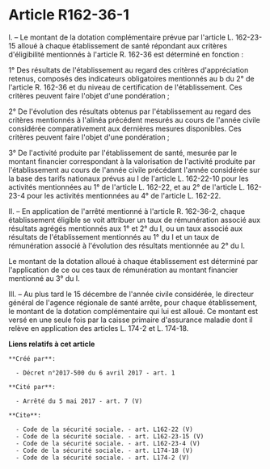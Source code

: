 # Article R162-36-1

I. – Le montant de la dotation complémentaire prévue par l'article L. 162-23-15 alloué à chaque établissement de santé
répondant aux critères d'éligibilité mentionnés à l'article R. 162-36 est déterminé en fonction : 

1° Des résultats de l'établissement au regard des critères d'appréciation retenus, composés des indicateurs obligatoires
mentionnés au b du 2° de l'article R. 162-36 et du niveau de certification de l'établissement. Ces critères peuvent faire
l'objet d'une pondération ; 

2° De l'évolution des résultats obtenus par l'établissement au regard des critères mentionnés à l'alinéa précédent mesurés au
cours de l'année civile considérée comparativement aux dernières mesures disponibles. Ces critères peuvent faire l'objet
d'une pondération ; 

3° De l'activité produite par l'établissement de santé, mesurée par le montant financier correspondant à la valorisation de
l'activité produite par l'établissement au cours de l'année civile précédant l'année considérée sur la base des tarifs
nationaux prévus au I de l'article L. 162-22-10 pour les activités mentionnées au 1° de l'article L. 162-22, et au 2° de
l'article L. 162-23-4 pour les activités mentionnées au 4° de l'article L. 162-22. 

II. – En application de l'arrêté mentionné à l'article R. 162-36-2, chaque établissement éligible se voit attribuer un taux
de rémunération associé aux résultats agrégés mentionnés aux 1° et 2° du I, ou un taux associé aux résultats de
l'établissement mentionnés au 1° du I et un taux de rémunération associé à l'évolution des résultats mentionnée au 2° du I. 

Le montant de la dotation alloué à chaque établissement est déterminé par l'application de ce ou ces taux de rémunération au
montant financier mentionné au 3° du I. 

III. – Au plus tard le 15 décembre de l'année civile considérée, le directeur général de l'agence régionale de santé arrête,
pour chaque établissement, le montant de la dotation complémentaire qui lui est alloué. Ce montant est versé en une seule
fois par la caisse primaire d'assurance maladie dont il relève en application des articles L. 174-2 et L. 174-18.

**Liens relatifs à cet article**

	**Créé par**:

	  - Décret n°2017-500 du 6 avril 2017 - art. 1

	**Cité par**:

	  - Arrêté du 5 mai 2017 - art. 7 (V)

	**Cite**:

	  - Code de la sécurité sociale. - art. L162-22 (V)
	  - Code de la sécurité sociale. - art. L162-23-15 (V)
	  - Code de la sécurité sociale. - art. L162-23-4 (V)
	  - Code de la sécurité sociale. - art. L174-18 (V)
	  - Code de la sécurité sociale. - art. L174-2 (V)
